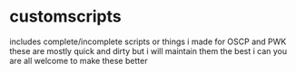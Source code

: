 # customscripts

includes complete/incomplete scripts or things i made for OSCP and PWK
these are mostly quick and dirty but i will maintain them the best i can
you are all welcome to make these better
